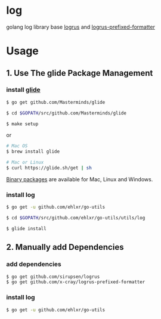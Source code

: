 # log

golang log library base [logrus](https://github.com/sirupsen/logrus) and [logrus-prefixed-formatter](https://github.com/x-cray/logrus-prefixed-formatter)

# Usage

## 1. Use The glide Package Management

### install [glide](https://github.com/Masterminds/glide#install)

```bash
$ go get github.com/Masterminds/glide

$ cd $GOPATH/src/github.com/Masterminds/glide

$ make setup
```
or

```bash
# Mac OS
$ brew install glide

# Mac or Linux
$ curl https://glide.sh/get | sh
```
[Binary packages](https://github.com/Masterminds/glide/releases) are available for Mac, Linux and Windows.

### install log

```bash
$ go get -u github.com/ehlxr/go-utils

$ cd $GOPATH/src/github.com/ehlxr/go-utils/utils/log

$ glide install
```

## 2. Manually add Dependencies

### add dependencies

```bash
$ go get github.com/sirupsen/logrus
$ go get github.com/x-cray/logrus-prefixed-formatter
```

### install log

```bash
$ go get -u github.com/ehlxr/go-utils
```


